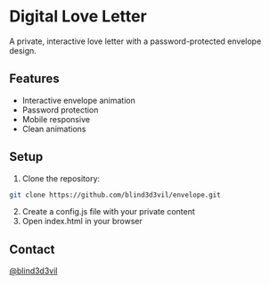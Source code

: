 # Digital Love Letter

A private, interactive love letter with a password-protected envelope design.

## Features

- Interactive envelope animation
- Password protection
- Mobile responsive
- Clean animations

## Setup

1. Clone the repository:

```bash
git clone https://github.com/blind3d3vil/envelope.git
```

2. Create a config.js file with your private content
3. Open index.html in your browser

## Contact

[@blind3d3vil](https://www.instagram.com/blind3d3vil)

